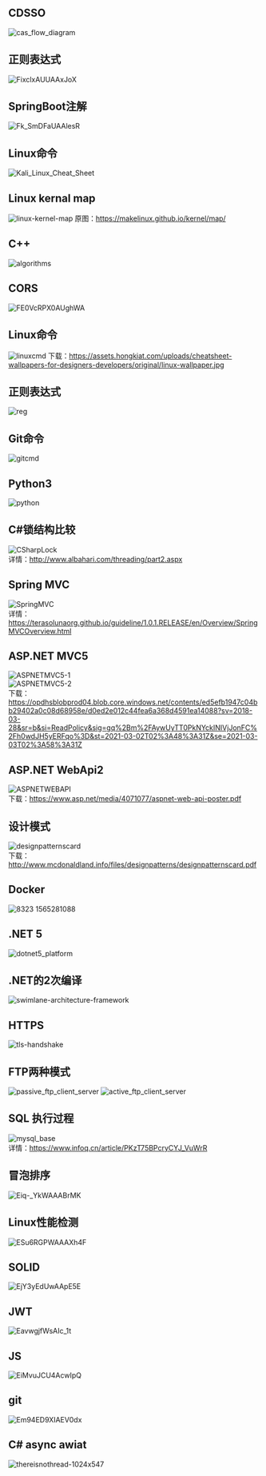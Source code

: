 ## CDSSO
![cas_flow_diagram](https://github.com/Cyber-Cynic/XIATAMADEKAN/assets/8761991/916572f4-0ae7-4c19-b9ce-3740da6af17c)

## 正则表达式
![FixclxAUUAAxJoX](https://user-images.githubusercontent.com/8761991/209764208-6cd656da-70a1-4bc6-9d70-194a9ecb7b8c.png)

## SpringBoot注解
![Fk_SmDFaUAAlesR](https://user-images.githubusercontent.com/8761991/209764309-cfcec6ed-3003-4470-a4e0-566fbf81603a.jpg)

## Linux命令
![Kali_Linux_Cheat_Sheet](https://user-images.githubusercontent.com/8761991/157822884-ab31b034-54a0-4a82-9a9f-3795dc0a8d36.png)

## Linux kernal map
![linux-kernel-map](https://user-images.githubusercontent.com/8761991/157822911-ac17957a-60f5-4c26-8a0d-2a758e8fa697.jpg)
原图：https://makelinux.github.io/kernel/map/

## C++
![algorithms](https://user-images.githubusercontent.com/8761991/157171150-76fd620c-728f-4fe9-911f-634343d6b863.png)

## CORS
![FE0VcRPX0AUghWA](https://user-images.githubusercontent.com/8761991/157171197-8e375b1b-be65-456f-8391-b70c3996f70b.jpg)

## Linux命令
![linuxcmd](https://pbs.twimg.com/media/EyBZY0UUUAEiI2x?format=jpg&name=large)
下载：https://assets.hongkiat.com/uploads/cheatsheet-wallpapers-for-designers-developers/original/linux-wallpaper.jpg

## 正则表达式
![reg](https://pbs.twimg.com/media/EyDbyS7UYAcIK9J?format=jpg&name=large)

## Git命令
![gitcmd](https://pbs.twimg.com/media/Ex-QgVKUUAQzSs5?format=jpg&name=large)

## Python3
![python](https://pbs.twimg.com/media/EyecZrNUUAE_mO5?format=jpg&name=large)

## C#锁结构比较
![CSharpLock](https://user-images.githubusercontent.com/8761991/109592238-e33a2600-7b49-11eb-8250-e83e3319b410.png)  
详情：http://www.albahari.com/threading/part2.aspx

## Spring MVC
![SpringMVC](https://user-images.githubusercontent.com/8761991/109591702-f39dd100-7b48-11eb-8365-1fc1041c07c2.png)  
详情：https://terasolunaorg.github.io/guideline/1.0.1.RELEASE/en/Overview/SpringMVCOverview.html

## ASP.NET MVC5
![ASPNETMVC5-1](https://user-images.githubusercontent.com/8761991/109590946-c4d32b00-7b47-11eb-98dc-33767d49267f.png)  
![ASPNETMVC5-2](https://user-images.githubusercontent.com/8761991/109590938-c270d100-7b47-11eb-8206-abb8099561d7.png)  
下载：https://opdhsblobprod04.blob.core.windows.net/contents/ed5efb1947c04bb29402a0c08d68958e/d0ed2e012c44fea6a368d4591ea14088?sv=2018-03-28&sr=b&si=ReadPolicy&sig=gq%2Bm%2FAywUyTT0PkNYckINIVjJonFC%2Fh0wdJH5yERFqo%3D&st=2021-03-02T02%3A48%3A31Z&se=2021-03-03T02%3A58%3A31Z

## ASP.NET WebApi2
![ASPNETWEBAPI](https://user-images.githubusercontent.com/8761991/109590944-c43a9480-7b47-11eb-8033-5e759b296611.png)  
下载：https://www.asp.net/media/4071077/aspnet-web-api-poster.pdf

## 设计模式
![designpatternscard](https://user-images.githubusercontent.com/8761991/109588870-62c4f680-7b44-11eb-95a7-c04d62948590.png)  
下载：http://www.mcdonaldland.info/files/designpatterns/designpatternscard.pdf

## Docker
![8323 1565281088](https://user-images.githubusercontent.com/8761991/109124372-d0100a80-7785-11eb-9209-fd268fdb30ad.png)

## .NET 5
![dotnet5_platform](https://user-images.githubusercontent.com/8761991/109124379-d1413780-7785-11eb-84e2-9db52b04c8d9.png)

## .NET的2次编译
![swimlane-architecture-framework](https://user-images.githubusercontent.com/8761991/109124382-d1d9ce00-7785-11eb-927e-2d93f83b3761.png)

## HTTPS
![tls-handshake](https://user-images.githubusercontent.com/8761991/109122460-99d18b80-7783-11eb-8908-1664b2fdfa10.png)

## FTP两种模式
![passive_ftp_client_server](https://user-images.githubusercontent.com/8761991/109122463-9b02b880-7783-11eb-9c82-4c066759a539.png)
![active_ftp_client_server](https://user-images.githubusercontent.com/8761991/109122466-9b9b4f00-7783-11eb-8e08-7f17fdb32d1b.png)

## SQL 执行过程
![mysql_base](https://user-images.githubusercontent.com/8761991/109122468-9c33e580-7783-11eb-8e58-27e7027d4e17.png)  
详情：https://www.infoq.cn/article/PKzT75BPcryCYJ_VuWrR

## 冒泡排序
![Eiq-_YkWAAABrMK](https://user-images.githubusercontent.com/8761991/99492686-fa914100-29a8-11eb-9c9e-9b84cbbcd149.jpg)

## Linux性能检测
![ESu6RGPWAAAXh4F](https://user-images.githubusercontent.com/8761991/99492404-7a6adb80-29a8-11eb-8bb2-30cee8c58dc5.jpg)

## SOLID
![EjY3yEdUwAApE5E](https://user-images.githubusercontent.com/8761991/99491770-58248e00-29a7-11eb-903a-2a1240afc60e.jpg)

## JWT
![EavwgjfWsAIc_1t](https://user-images.githubusercontent.com/8761991/99491364-966d7d80-29a6-11eb-9f9e-64f1fe98960a.jpg)

## JS
![EiMvuJCU4AcwIpQ](https://user-images.githubusercontent.com/8761991/99490904-b8b2cb80-29a5-11eb-9106-111168d0bfa0.jpg)

## git
![Em94ED9XIAEV0dx](https://user-images.githubusercontent.com/8761991/99489704-4b05a000-29a3-11eb-816f-57923df86cb0.png)

## C# async awiat
![thereisnothread-1024x547](https://user-images.githubusercontent.com/8761991/99489715-50fb8100-29a3-11eb-8db6-3d568defa95c.png)
